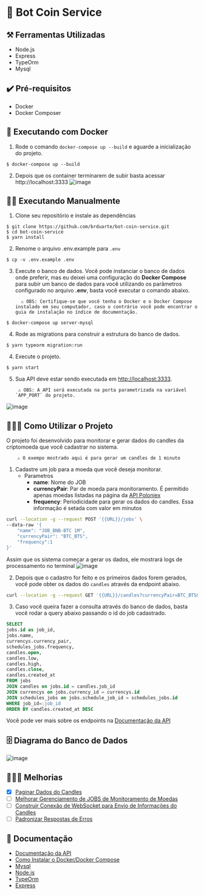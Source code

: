 # 🤖 Bot Coin Service 

## ⚒️ Ferramentas Utilizadas 
  - Node.js
  - Express
  - TypeOrm 
  - Mysql

## ✔️ Pré-requisitos 
  - Docker 
  - Docker Composer 

## 🐳  Executando com Docker

1. Rode o comando `docker-compose up --build` e aguarde a inicialização do projeto.
```
$ docker-compose up --build
```
2. Depois que os container terminarem de subir basta acessar http://localhost:3333
![image](https://user-images.githubusercontent.com/29002558/118587645-5a5b7f80-b773-11eb-8d93-42a41e4c7546.png)


## 👨‍💻 Executando Manualmente

1. Clone seu repositório e instale as dependências  

```console
$ git clone https://github.com/brduarte/bot-coin-service.git 
$ cd bot-coin-service
$ yarn install
```

2. Renome o arquivo .env.example para `.env`
```console
$ cp -v .env.example .env
```

3. Execute o banco de dados. Você pode instanciar o banco de dados onde preferir, mas eu deixei uma configuração do **Docker Compose** para subir um banco de dados para você utilizando os parâmetros configurado no arquivo **.env**, basta você executar o comando abaixo.
         
         ⚠️ OBS: Certifique-se que você tenha o Docker e o Docker Compose instalado em seu computador, caso o contrário você pode encontrar o guia de instalação no índice de documentação.

```console
$ docker-compose up server-mysql
```

4. Rode as migrations para construir a estrutura do banco de dados.
```console
$ yarn typeorm migration:run
```

4. Execute o projeto.
```console
$ yarn start 
```

5. Sua API deve estar sendo executada em [http://localhost:3333](http://localhost:3333/).

        ⚠️ OBS: A API será executada na porta parametrizada na variável `APP_PORT` do projeto. 

![image](https://user-images.githubusercontent.com/29002558/118587645-5a5b7f80-b773-11eb-8d93-42a41e4c7546.png)

## 👨🏽‍🏫 Como Utilizar o Projeto
O projeto foi desenvolvido para monitorar e gerar dados do candles da criptomoeda que você cadastrar no sistema.
       
        ⚠️ O exempo mostrado aqui é para gerar um candles de 1 minuto

1. Cadastre um job para a moeda que você deseja monitorar. 
   - Parametros
        - **name**: Nome do JOB
        - **currencyPair**: Par de moeda para monitoramento. É permitido apenas moedas listadas na página da [API Poloniex](https://docs.poloniex.com/#currency-pair-ids)
        - **frequency**: Periodicidade para gerar os dados do candles. Essa informação é setada com valor em minutos

```sh
curl --location -g --request POST '{{URL}}/jobs' \
--data-raw '{
    "name": "JOB_BNB-BTC 1M",
    "currencyPair": "BTC_BTS",
    "frequency":1
}'
```
Assim que os sistema começar a gerar os dados, ele mostrará logs de processamento no terminal
![image](https://user-images.githubusercontent.com/29002558/118678327-4cd5e200-b7d3-11eb-98c8-4f033bfcd8a9.png)

2. Depois que o cadastro for feito e os primeiros dados forem gerados, você pode obter os dados do `candles` através da endpoint abaixo.
```sh
curl --location -g --request GET '{{URL}}/candles?currencyPair=BTC_BTS&frequency=1'
```

3. Caso você queira fazer a consulta através do banco de dados, basta você rodar a query abaixo passando o id do job cadastrado.
```sql
SELECT
jobs.id as job_id,
jobs.name,
currencys.currency_pair,
schedules_jobs.frequency,
candles.open,
candles.low,
candles.high,
candles.close,
candles.created_at
FROM jobs
JOIN candles on jobs.id = candles.job_id
JOIN currencys on jobs.currency_id = currencys.id
JOIN schedules_jobs on jobs.schedule_job_id = schedules_jobs.id
WHERE job_id=:job_id
ORDER BY candles.created_at DESC
```

Você pode ver mais sobre os endpoints na [Documentação da API](https://documenter.getpostman.com/view/5528641/TzRYbPov)

## 🗄️ Diagrama do Banco de Dados

![image](https://user-images.githubusercontent.com/29002558/118680273-f9649380-b7d4-11eb-8f69-3e948810e7a3.png)

## 👨🏿‍🔬 Melhorias 
- [x] [Paginar Dados do Candles](https://github.com/brduarte/bot-coin-service/issues/5)
- [ ] [Melhorar Gerenciamento de JOBS de Monitoramento de Moedas](https://github.com/brduarte/bot-coin-service/issues/4)
- [ ] [Construir Conexão de WebSocket para Envio de Informações do Candles](https://github.com/brduarte/bot-coin-service/issues/3)
- [ ] [Padronizar Respostas de Erros](https://github.com/brduarte/bot-coin-service/issues/2)

## 📝 Documentação 
- [Documentação da API](https://documenter.getpostman.com/view/5528641/TzRYbPov)
- [Como Instalar o Docker/Docker Compose](https://docs.docker.com/engine/install/)
- [Mysql](https://www.mysql.com/)
- [Node.js](https://nodejs.org/en/docs/)
- [TypeOrm](https://typeorm.io/)
- [Express](https://expressjs.com/pt-br/)

